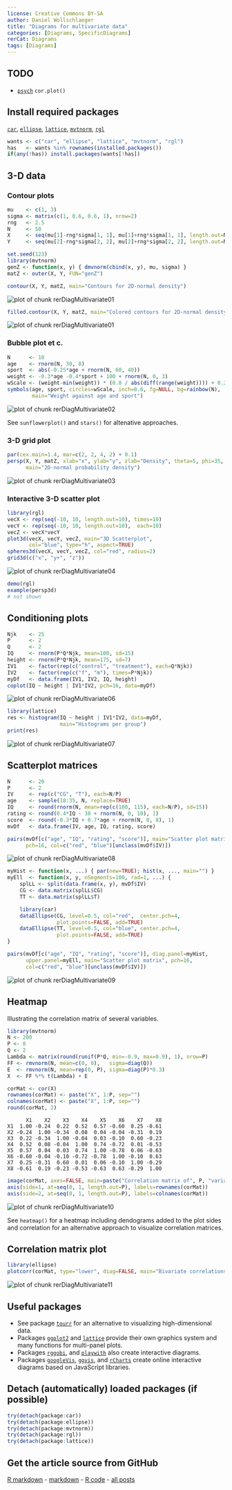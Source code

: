 ```yaml
---
license: Creative Commons BY-SA
author: Daniel Wollschlaeger
title: "Diagrams for multivariate data"
categories: [Diagrams, SpecificDiagrams]
rerCat: Diagrams
tags: [Diagrams]
---
```







TODO
-------------------------

 - [`psych`](http://cran.r-project.org/package=psych) `cor.plot()`

Install required packages
-------------------------

[`car`](http://cran.r-project.org/package=car), [`ellipse`](http://cran.r-project.org/package=ellipse), [`lattice`](http://cran.r-project.org/package=lattice), [`mvtnorm`](http://cran.r-project.org/package=mvtnorm), [`rgl`](http://cran.r-project.org/package=rgl)


```r
wants <- c("car", "ellipse", "lattice", "mvtnorm", "rgl")
has   <- wants %in% rownames(installed.packages())
if(any(!has)) install.packages(wants[!has])
```

3-D data
-------------------------

### Contour plots
    

```r
mu    <- c(1, 3)
sigma <- matrix(c(1, 0.6, 0.6, 1), nrow=2)
rng   <- 2.5
N     <- 50
X     <- seq(mu[1]-rng*sigma[1, 1], mu[1]+rng*sigma[1, 1], length.out=N)
Y     <- seq(mu[2]-rng*sigma[2, 2], mu[2]+rng*sigma[2, 2], length.out=N)
```


```r
set.seed(123)
library(mvtnorm)
genZ <- function(x, y) { dmvnorm(cbind(x, y), mu, sigma) }
matZ <- outer(X, Y, FUN="genZ")
```


```r
contour(X, Y, matZ, main="Contours for 2D-normal density")
```

![plot of chunk rerDiagMultivariate01](../content/assets/figure/rerDiagMultivariate01-1.png) 

```r
filled.contour(X, Y, matZ, main="Colored contours for 2D-normal density")
```

![plot of chunk rerDiagMultivariate01](../content/assets/figure/rerDiagMultivariate01-2.png) 

### Bubble plot et c.


```r
N      <- 10
age    <- rnorm(N, 30, 8)
sport  <- abs(-0.25*age + rnorm(N, 60, 40))
weight <- -0.3*age -0.4*sport + 100 + rnorm(N, 0, 3)
wScale <- (weight-min(weight)) * (0.8 / abs(diff(range(weight)))) + 0.2
symbols(age, sport, circles=wScale, inch=0.6, fg=NULL, bg=rainbow(N),
        main="Weight against age and sport")
```

![plot of chunk rerDiagMultivariate02](../content/assets/figure/rerDiagMultivariate02-1.png) 

See `sunflowerplot()` and `stars()` for altenative approaches.


### 3-D grid plot


```r
par(cex.main=1.4, mar=c(2, 2, 4, 2) + 0.1)
persp(X, Y, matZ, xlab="x", ylab="y", zlab="Density", theta=5, phi=35,
      main="2D-normal probability density")
```

![plot of chunk rerDiagMultivariate03](../content/assets/figure/rerDiagMultivariate03-1.png) 

### Interactive 3-D scatter plot


```r
library(rgl)
vecX <- rep(seq(-10, 10, length.out=10), times=10)
vecY <- rep(seq(-10, 10, length.out=10),  each=10)
vecZ <- vecX*vecY
plot3d(vecX, vecY, vecZ, main="3D Scatterplot",
       col="blue", type="h", aspect=TRUE)
spheres3d(vecX, vecY, vecZ, col="red", radius=2)
grid3d(c("x", "y+", "z"))
```

![plot of chunk rerDiagMultivariate04](../content/assets/figure/rerDiagMultivariate04-1.png) 


```r
demo(rgl)
example(persp3d)
# not shown
```

Conditioning plots
-------------------------


```r
Njk    <- 25
P      <- 2
Q      <- 2
IQ     <- rnorm(P*Q*Njk, mean=100, sd=15)
height <- rnorm(P*Q*Njk, mean=175, sd=7)
IV1    <- factor(rep(c("control", "treatment"), each=Q*Njk))
IV2    <- factor(rep(c("f", "m"), times=P*Njk))
myDf   <- data.frame(IV1, IV2, IQ, height)
coplot(IQ ~ height | IV1*IV2, pch=16, data=myDf)
```

![plot of chunk rerDiagMultivariate06](../content/assets/figure/rerDiagMultivariate06-1.png) 


```r
library(lattice)
res <- histogram(IQ ~ height | IV1*IV2, data=myDf,
                 main="Histograms per group")
print(res)
```

![plot of chunk rerDiagMultivariate07](../content/assets/figure/rerDiagMultivariate07-1.png) 

Scatterplot matrices
-------------------------


```r
N      <- 20
P      <- 2
IV     <- rep(c("CG", "T"), each=N/P)
age    <- sample(18:35, N, replace=TRUE)
IQ     <- round(rnorm(N, mean=rep(c(100, 115), each=N/P), sd=15))
rating <- round(0.4*IQ - 30 + rnorm(N, 0, 10), 1)
score  <- round(-0.3*IQ + 0.7*age + rnorm(N, 0, 8), 1)
mvDf   <- data.frame(IV, age, IQ, rating, score)
```


```r
pairs(mvDf[c("age", "IQ", "rating", "score")], main="Scatter plot matrix",
      pch=16, col=c("red", "blue")[unclass(mvDf$IV)])
```

![plot of chunk rerDiagMultivariate08](../content/assets/figure/rerDiagMultivariate08-1.png) 


```r
myHist <- function(x, ...) { par(new=TRUE); hist(x, ..., main="") }
myEll  <- function(x, y, nSegments=100, rad=1, ...) {
    splLL <- split(data.frame(x, y), mvDf$IV)
    CG <- data.matrix(splLL$CG)
    TT <- data.matrix(splLL$T)

    library(car)
    dataEllipse(CG, level=0.5, col="red",  center.pch=4,
                plot.points=FALSE, add=TRUE)
    dataEllipse(TT, level=0.5, col="blue", center.pch=4,
                plot.points=FALSE, add=TRUE)
}
```


```r
pairs(mvDf[c("age", "IQ", "rating", "score")], diag.panel=myHist,
      upper.panel=myEll, main="Scatter plot matrix", pch=16,
      col=c("red", "blue")[unclass(mvDf$IV)])
```

![plot of chunk rerDiagMultivariate09](../content/assets/figure/rerDiagMultivariate09-1.png) 

Heatmap
-------------------------

Illustrating the correlation matrix of several variables.


```r
library(mvtnorm)
N <- 200
P <- 8
Q <- 2
Lambda <- matrix(round(runif(P*Q, min=-0.9, max=0.9), 1), nrow=P)
FF <- rmvnorm(N, mean=c(0, 0),   sigma=diag(Q))
E  <- rmvnorm(N, mean=rep(0, P), sigma=diag(P)*0.3)
X  <- FF %*% t(Lambda) + E
```


```r
corMat <- cor(X)
rownames(corMat) <- paste("X", 1:P, sep="")
colnames(corMat) <- paste("X", 1:P, sep="")
round(corMat, 2)
```

```
      X1    X2    X3    X4    X5    X6    X7    X8
X1  1.00 -0.24  0.22  0.52  0.57 -0.60  0.25 -0.61
X2 -0.24  1.00 -0.34  0.08  0.04 -0.04 -0.31  0.19
X3  0.22 -0.34  1.00 -0.04  0.03 -0.10  0.60 -0.23
X4  0.52  0.08 -0.04  1.00  0.74 -0.72  0.01 -0.53
X5  0.57  0.04  0.03  0.74  1.00 -0.78  0.06 -0.63
X6 -0.60 -0.04 -0.10 -0.72 -0.78  1.00 -0.10  0.63
X7  0.25 -0.31  0.60  0.01  0.06 -0.10  1.00 -0.29
X8 -0.61  0.19 -0.23 -0.53 -0.63  0.63 -0.29  1.00
```


```r
image(corMat, axes=FALSE, main=paste("Correlation matrix of", P, "variables"))
axis(side=1, at=seq(0, 1, length.out=P), labels=rownames(corMat))
axis(side=2, at=seq(0, 1, length.out=P), labels=colnames(corMat))
```

![plot of chunk rerDiagMultivariate10](../content/assets/figure/rerDiagMultivariate10-1.png) 

See `heatmap()` for a heatmap including dendograms added to the plot sides and correlation for an alternative approach to visualize correlation matrices.

Correlation matrix plot
-------------------------


```r
library(ellipse)
plotcorr(corMat, type="lower", diag=FALSE, main="Bivariate correlations")
```

![plot of chunk rerDiagMultivariate11](../content/assets/figure/rerDiagMultivariate11-1.png) 

Useful packages
-------------------------

 - See package [`tourr`](http://cran.r-project.org/package=tourr) for an alternative to visualizing high-dimensional data.
 - Packages [`ggplot2`](http://cran.r-project.org/package=ggplot2) and [`lattice`](http://cran.r-project.org/package=lattice) provide their own graphics system and many functions for multi-panel plots.
 - Packages [`rggobi`](http://cran.r-project.org/package=rggobi), and [`playwith`](http://cran.r-project.org/package=playwith) also create interactive diagrams.
 - Packages [`googleVis`](http://cran.r-project.org/package=googleVis), [`ggvis`](http://cran.r-project.org/package=ggvis), and [`rCharts`](http://rcharts.io/) create online interactive diagrams based on JavaScript libraries.

Detach (automatically) loaded packages (if possible)
-------------------------


```r
try(detach(package:car))
try(detach(package:ellipse))
try(detach(package:mvtnorm))
try(detach(package:rgl))
try(detach(package:lattice))
```

Get the article source from GitHub
----------------------------------------------

[R markdown](https://github.com/dwoll/RExRepos/raw/master/Rmd/diagMultivariate.Rmd) - [markdown](https://github.com/dwoll/RExRepos/raw/master/md/diagMultivariate.md) - [R code](https://github.com/dwoll/RExRepos/raw/master/R/diagMultivariate.R) - [all posts](https://github.com/dwoll/RExRepos/)
